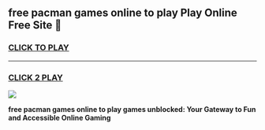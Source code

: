 
## free pacman games online to play Play Online Free Site 👋
<h3>
<a href="https://download.freeplayer.one?title=free_pacman_games_online_to_play&ref=21F">CLICK TO PLAY</a></h3>
<hr>

<h3>
<a href="https://download.freeplayer.one?title=free_pacman_games_online_to_play&ref=21F">CLICK 2 PLAY</a>
  
</h3>

<a href="https://download.freeplayer.one?title=free_pacman_games_online_to_play&ref=21F"><img src="https://cdnb.artstation.com/p/assets/images/images/032/539/853/original/anto-thomas-button-gif.gif"></a>


**free pacman games online to play games unblocked: Your Gateway to Fun and Accessible Online Gaming**
